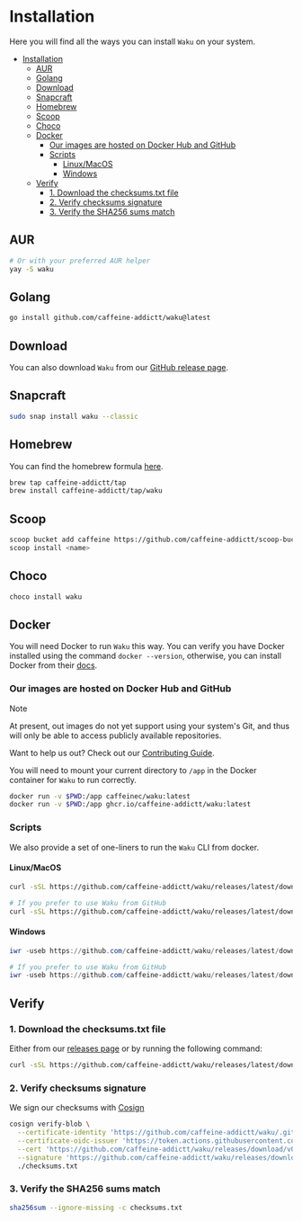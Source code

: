 # Installation

Here you will find all the ways you can install `Waku` on your system.

<!-- prettier-ignore-start -->
<!--toc:start-->

- [Installation](#installation)
  - [AUR](#aur)
  - [Golang](#golang)
  - [Download](#download)
  - [Snapcraft](#snapcraft)
  - [Homebrew](#homebrew)
  - [Scoop](#scoop)
  - [Choco](#choco)
  - [Docker](#docker)
    - [Our images are hosted on Docker Hub and GitHub](#our-images-are-hosted-on-docker-hub-and-github)
    - [Scripts](#scripts)
      - [Linux/MacOS](#linuxmacos)
      - [Windows](#windows)
  - [Verify](#verify)
    - [1. Download the checksums.txt file](#1-download-the-checksumstxt-file)
    - [2. Verify checksums signature](#2-verify-checksums-signature)
    - [3. Verify the SHA256 sums match](#3-verify-the-sha256-sums-match)

<!--toc:end-->
<!-- prettier-ignore-end -->

## AUR

```sh
# Or with your preferred AUR helper
yay -S waku
```

## Golang

```sh
go install github.com/caffeine-addictt/waku@latest
```

## Download

You can also download `Waku` from our
[GitHub release page](https://github.com/caffeine-addictt/waku/releases/latest).

## Snapcraft

```sh
sudo snap install waku --classic
```

## Homebrew

You can find the homebrew formula
[here](https://github.com/caffeine-addictt/homebrew-tap).

```sh
brew tap caffeine-addictt/tap
brew install caffeine-addictt/tap/waku
```

## Scoop

```sh
scoop bucket add caffeine https://github.com/caffeine-addictt/scoop-bucket.git
scoop install <name>
```

## Choco

```ps1
choco install waku
```

## Docker

You will need Docker to run `Waku` this way.
You can verify you have Docker installed using the command `docker --version`,
otherwise, you can install Docker from their [docs](https://docs.docker.com/get-started/get-docker/).

### Our images are hosted on Docker Hub and GitHub

> [!NOTE]
> At present, out images do not yet support using
> your system's Git, and thus will only be able to
> access publicly available repositories.
>
> Want to help us out?
> Check out our [Contributing Guide](https://github.com/caffeine-addictt/waku/blob/main/CONTRIBUTING.md).

You will need to mount your current directory to `/app` in the Docker container
for `Waku` to run correctly.

```sh
docker run -v $PWD:/app caffeinec/waku:latest
docker run -v $PWD:/app ghcr.io/caffeine-addictt/waku:latest
```

### Scripts

We also provide a set of one-liners to run the `Waku` CLI from docker.

#### Linux/MacOS

```sh
curl -sSL https://github.com/caffeine-addictt/waku/releases/latest/download/waku.sh | bash

# If you prefer to use Waku from GitHub
curl -sSL https://github.com/caffeine-addictt/waku/releases/latest/download/waku.sh | bash -s ghcr
```

#### Windows

```ps1
iwr -useb https://github.com/caffeine-addictt/waku/releases/latest/download/waku.ps1 | iex

# If you prefer to use Waku from GitHub
iwr -useb https://github.com/caffeine-addictt/waku/releases/latest/download/waku.ps1 | iex; Run-Waku "ghcr"
```

## Verify

### 1. Download the checksums.txt file

Either from our [releases page](https://github.com/caffeine-addictt/waku/releases/latest)
or by running the following command:

```sh
curl -sSL https://github.com/caffeine-addictt/waku/releases/latest/download/checksums.txt -o checksums.txt
```

### 2. Verify checksums signature

We sign our checksums with [Cosign](https://github.com/sigstore/cosign)

```sh
cosign verify-blob \
  --certificate-identity 'https://github.com/caffeine-addictt/waku/.github/workflows/release.yml@refs/tags/v0.2.6' \
  --certificate-oidc-issuer 'https://token.actions.githubusercontent.com' \
  --cert 'https://github.com/caffeine-addictt/waku/releases/download/v0.2.6/checksums.txt.pem' \
  --signature 'https://github.com/caffeine-addictt/waku/releases/download/v0.2.6/checksums.txt.sig' \
  ./checksums.txt
```

### 3. Verify the SHA256 sums match

```sh
sha256sum --ignore-missing -c checksums.txt
```
